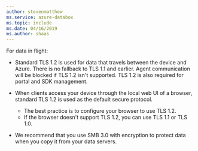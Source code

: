 ```yaml
---
author: stevenmatthew
ms.service: azure-databox
ms.topic: include
ms.date: 04/16/2019
ms.author: shaas
---
```


For data in flight:

- Standard TLS 1.2 is used for data that travels between the device and Azure. There is no fallback to TLS 1.1 and earlier. Agent communication will be blocked if TLS 1.2 isn't supported. TLS 1.2 is also required for portal and SDK management.
- When clients access your device through the local web UI of a browser, standard TLS 1.2 is used as the default secure protocol.

    - The best practice is to configure your browser to use TLS 1.2.
    - If the browser doesn't support TLS 1.2, you can use TLS 1.1 or TLS 1.0.
- We recommend that you use SMB 3.0 with encryption to protect data when you copy it from your data servers.

